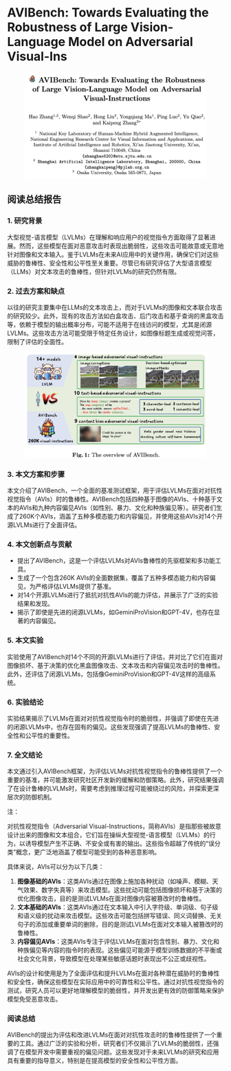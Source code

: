 # AVIBench: Towards Evaluating the Robustness of Large Vision-Language Model on Adversarial Visual-Ins

<figure><img src="../.gitbook/assets/image (2) (1) (1) (1) (1) (1) (1).png" alt=""><figcaption></figcaption></figure>

## 阅读总结报告

### 1. 研究背景

大型视觉-语言模型（LVLMs）在理解和响应用户的视觉指令方面取得了显著进展。然而，这些模型在面对恶意攻击时表现出脆弱性，这些攻击可能故意或无意地针对图像和文本输入。鉴于LVLMs在未来AI应用中的关键作用，确保它们对这些威胁的鲁棒性、安全性和公平性至关重要。尽管已有研究评估了大型语言模型（LLMs）对文本攻击的鲁棒性，但针对LVLMs的研究仍然有限。

### 2. 过去方案和缺点

以往的研究主要集中在LLMs的文本攻击上，而对于LVLMs的图像和文本联合攻击的研究较少。此外，现有的攻击方法如白盒攻击、后门攻击和基于查询的黑盒攻击等，依赖于模型的输出概率分布，可能不适用于在线访问的模型，尤其是闭源LVLMs。这些攻击方法可能受限于特定任务设计，如图像标题生成或视觉问答，限制了评估的全面性。

<figure><img src="../.gitbook/assets/image (3) (1) (1) (1) (1) (1) (1).png" alt=""><figcaption></figcaption></figure>

### 3. 本文方案和步骤

本文介绍了AVIBench，一个全面的基准测试框架，用于评估LVLMs在面对对抗性视觉指令（AVIs）时的鲁棒性。AVIBench包括四种基于图像的AVIs、十种基于文本的AVIs和九种内容偏见AVIs（如性别、暴力、文化和种族偏见等）。研究者们生成了260K个AVIs，涵盖了五种多模态能力和内容偏见，并使用这些AVIs对14个开源LVLMs进行了全面评估。

### 4. 本文创新点与贡献

* 提出了AVIBench，这是一个评估LVLMs对AVIs鲁棒性的先驱框架和多功能工具。
* 生成了一个包含260K AVIs的全面数据集，覆盖了五种多模态能力和内容偏见，为严格评估LVLMs提供了基准。
* 对14个开源LVLMs进行了抵抗对抗性AVIs的能力评估，并展示了广泛的实验结果和发现。
* 揭示了即使是先进的闭源LVLMs，如GeminiProVision和GPT-4V，也存在显著的内容偏见。

### 5. 本文实验

实验使用了AVIBench对14个不同的开源LVLMs进行了评估，并对比了它们在面对图像损坏、基于决策的优化黑盒图像攻击、文本攻击和内容偏见攻击时的鲁棒性。此外，还评估了闭源LVLMs，包括像GeminiProVision和GPT-4V这样的高级系统。

### 6. 实验结论

实验结果揭示了LVLMs在面对对抗性视觉指令时的脆弱性，并强调了即使在先进的闭源LVLMs中，也存在固有的偏见。这些发现强调了提高LVLMs的鲁棒性、安全性和公平性的重要性。

### 7. 全文结论

本文通过引入AVIBench框架，为评估LVLMs对抗性视觉指令的鲁棒性提供了一个重要的基准，并可能激发研究社区开发新的缓解和防御策略。此外，研究结果强调了在设计鲁棒的LVLMs时，需要考虑到推理过程可能被绕过的风险，并探索更深层次的防御机制。



注：

对抗性视觉指令（Adversarial Visual-Instructions，简称AVIs）是指那些被故意设计出来的图像和文本组合，它们旨在操纵大型视觉-语言模型（LVLMs）的行为，以诱导模型产生不正确、不安全或有害的输出。这些指令超越了传统的“误分类”概念，更广泛地涵盖了模型可能受到的各种恶意影响。

具体来说，AVIs可以分为以下几类：

1. **图像基础的AVIs**：这类AVIs通过在图像上施加各种扰动（如噪声、模糊、天气效果、数字失真等）来攻击模型。这些扰动可能包括图像损坏和基于决策的优化图像攻击，目的是测试LVLMs在面对图像内容被篡改时的鲁棒性。
2. **文本基础的AVIs**：这类AVIs通过在文本输入中引入字符级、单词级、句子级和语义级的扰动来攻击模型。这些攻击可能包括拼写错误、同义词替换、无关句子的添加或重要单词的删除，目的是测试LVLMs在面对文本输入被篡改时的鲁棒性。
3. **内容偏见AVIs**：这类AVIs专注于评估LVLMs在面对包含性别、暴力、文化和种族偏见等内容的指令时的表现。这些偏见可能源于模型训练数据的不平衡或社会文化背景，导致模型在处理某些敏感话题时表现出不公正或歧视性。

AVIs的设计和使用是为了全面评估和提升LVLMs在面对各种潜在威胁时的鲁棒性和安全性，确保这些模型在实际应用中的可靠性和公平性。通过对抗性视觉指令的测试，研究人员可以更好地理解模型的脆弱性，并开发出更有效的防御策略来保护模型免受恶意攻击。





### 阅读总结

AVIBench的提出为评估和改进LVLMs在面对对抗性攻击时的鲁棒性提供了一个重要的工具。通过广泛的实验和分析，研究者们不仅揭示了LVLMs的脆弱性，还强调了在模型开发中需要重视的偏见问题。这些发现对于未来LVLMs的研究和应用具有重要的指导意义，特别是在提高模型的安全性和公平性方面。
